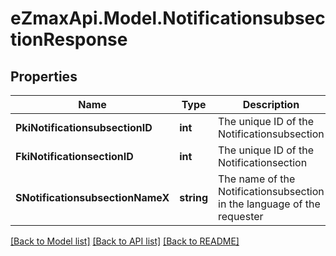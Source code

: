 
# eZmaxApi.Model.NotificationsubsectionResponse

## Properties

Name | Type | Description | Notes
------------ | ------------- | ------------- | -------------
**PkiNotificationsubsectionID** | **int** | The unique ID of the Notificationsubsection | 
**FkiNotificationsectionID** | **int** | The unique ID of the Notificationsection | 
**SNotificationsubsectionNameX** | **string** | The name of the Notificationsubsection in the language of the requester | 

[[Back to Model list]](../README.md#documentation-for-models)
[[Back to API list]](../README.md#documentation-for-api-endpoints)
[[Back to README]](../README.md)

